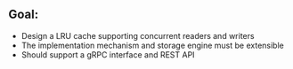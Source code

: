 ## Goal: 
- Design a LRU cache supporting concurrent readers and writers
- The implementation mechanism and storage engine must be extensible
- Should support a gRPC interface and REST API
